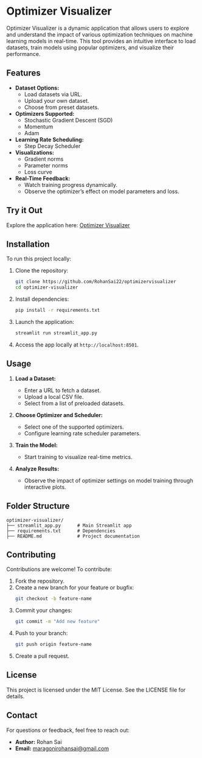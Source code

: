 # Optimizer Visualizer

Optimizer Visualizer is a dynamic application that allows users to explore and understand the impact of various optimization techniques on machine learning models in real-time. This tool provides an intuitive interface to load datasets, train models using popular optimizers, and visualize their performance.

## Features

- **Dataset Options:**
  - Load datasets via URL.
  - Upload your own dataset.
  - Choose from preset datasets.
- **Optimizers Supported:**
  - Stochastic Gradient Descent (SGD)
  - Momentum
  - Adam
- **Learning Rate Scheduling:**
  - Step Decay Scheduler
- **Visualizations:**
  - Gradient norms
  - Parameter norms
  - Loss curve
- **Real-Time Feedback:**
  - Watch training progress dynamically.
  - Observe the optimizer’s effect on model parameters and loss.

## Try it Out

Explore the application here: [Optimizer Visualizer](https://optimizervisualizer.streamlit.app/)

## Installation

To run this project locally:

1. Clone the repository:
   ```bash
   git clone https://github.com/RohanSai22/optimizervisualizer
   cd optimizer-visualizer
   ```

2. Install dependencies:
   ```bash
   pip install -r requirements.txt
   ```

3. Launch the application:
   ```bash
   streamlit run streamlit_app.py
   ```

4. Access the app locally at `http://localhost:8501`.

## Usage

1. **Load a Dataset:**
   - Enter a URL to fetch a dataset.
   - Upload a local CSV file.
   - Select from a list of preloaded datasets.

2. **Choose Optimizer and Scheduler:**
   - Select one of the supported optimizers.
   - Configure learning rate scheduler parameters.

3. **Train the Model:**
   - Start training to visualize real-time metrics.

4. **Analyze Results:**
   - Observe the impact of optimizer settings on model training through interactive plots.
  

## Folder Structure

```
optimizer-visualizer/
├── streamlit_app.py      # Main Streamlit app
├── requirements.txt      # Dependencies
├── README.md             # Project documentation
```

## Contributing

Contributions are welcome! To contribute:

1. Fork the repository.
2. Create a new branch for your feature or bugfix:
   ```bash
   git checkout -b feature-name
   ```
3. Commit your changes:
   ```bash
   git commit -m "Add new feature"
   ```
4. Push to your branch:
   ```bash
   git push origin feature-name
   ```
5. Create a pull request.

## License

This project is licensed under the MIT License. See the LICENSE file for details.

## Contact

For questions or feedback, feel free to reach out:

- **Author:** Rohan Sai
- **Email:** maragonirohansai@gmail.com
